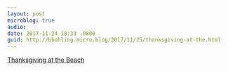 ```yaml
---
layout: post
microblog: true
audio: 
date: 2017-11-24 18:33 -0800
guid: http://bbohling.micro.blog/2017/11/25/thanksgiving-at-the.html
---
```

[Thanksgiving at the Beach](https://vimeo.com/244277487)
